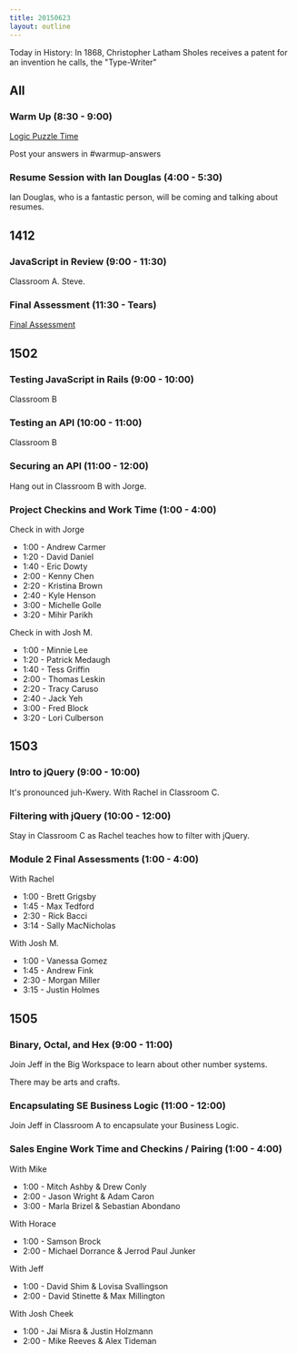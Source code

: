 ```yaml
---
title: 20150623
layout: outline
---
```


Today in History: In 1868, Christopher Latham Sholes receives a patent for an invention he calls,
the "Type-Writer"

## All

### Warm Up (8:30 - 9:00)

[Logic Puzzle Time](http://cl.ly/0c402c1Y1R0c)

Post your answers in #warmup-answers

### Resume Session with Ian Douglas (4:00 - 5:30)

Ian Douglas, who is a fantastic person, will be coming and talking about resumes.


## 1412 

### JavaScript in Review (9:00 - 11:30)

Classroom A. Steve.

### Final Assessment (11:30 - Tears)

[Final Assessment](https://www.youtube.com/watch?v=9jK-NcRmVcw)


## 1502

### Testing JavaScript in Rails (9:00 - 10:00)

Classroom B

### Testing an API (10:00 - 11:00)

Classroom B

### Securing an API (11:00 - 12:00)

Hang out in Classroom B with Jorge.

### Project Checkins and Work Time (1:00 - 4:00)

Check in with Jorge

* 1:00 - Andrew Carmer
* 1:20 - David Daniel
* 1:40 - Eric Dowty
* 2:00 - Kenny Chen
* 2:20 - Kristina Brown
* 2:40 - Kyle Henson
* 3:00 - Michelle Golle
* 3:20 - Mihir Parikh

Check in with Josh M.

* 1:00 - Minnie Lee
* 1:20 - Patrick Medaugh
* 1:40 - Tess Griffin
* 2:00 - Thomas Leskin
* 2:20 - Tracy Caruso
* 2:40 - Jack Yeh
* 3:00 - Fred Block
* 3:20 - Lori Culberson



## 1503

### Intro to jQuery (9:00 - 10:00)

It's pronounced juh-Kwery.  With Rachel in Classroom C. 

### Filtering with jQuery (10:00 - 12:00) 

Stay in Classroom C as Rachel teaches how to filter with jQuery.

### Module 2 Final Assessments (1:00 - 4:00)

With Rachel

* 1:00 - Brett Grigsby
* 1:45 - Max Tedford
* 2:30 - Rick Bacci
* 3:14 - Sally MacNicholas

With Josh M.

* 1:00 - Vanessa Gomez
* 1:45 - Andrew Fink
* 2:30 - Morgan Miller
* 3:15 - Justin Holmes


## 1505

### Binary, Octal, and Hex (9:00 - 11:00)

Join Jeff in the Big Workspace to learn about other number systems. 

There may be arts and crafts.

### Encapsulating SE Business Logic (11:00 - 12:00)

Join Jeff in Classroom A to encapsulate your Business Logic.

### Sales Engine Work Time and Checkins / Pairing (1:00 - 4:00)

With Mike

* 1:00 - Mitch Ashby & Drew Conly
* 2:00 - Jason Wright & Adam Caron
* 3:00 - Marla Brizel & Sebastian Abondano

With Horace

* 1:00 - Samson Brock
* 2:00 - Michael Dorrance & Jerrod Paul Junker

With Jeff

* 1:00 - David Shim & Lovisa Svallingson
* 2:00 - David Stinette & Max Millington

With Josh Cheek

* 1:00 - Jai Misra & Justin Holzmann
* 2:00 - Mike Reeves & Alex Tideman